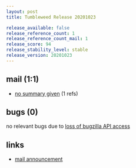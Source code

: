 ```yaml
---
layout: post
title: Tumbleweed Release 20201023

release_available: false
release_reference_count: 1
release_reference_count_mail: 1
release_score: 94
release_stability_level: stable
release_version: 20201023
---
```


## mail (1:1)

- [no summary given](https://github.com/boombatower/tumbleweed-review/issues/10) (1 refs)

## bugs (0)

<!--more-->

no relevant bugs due to [loss of bugzilla API access](https://bugzilla.opensuse.org/show_bug.cgi?id=1157722)



## links

- [mail announcement](https://github.com/boombatower/tumbleweed-review/issues/10)
